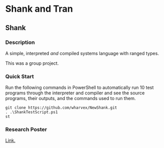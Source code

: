 # Shank and Tran

## Shank

### Description

A simple, interpreted _and_ compiled systems language with ranged types.

This was a group project.

### Quick Start

Run the following commands in PowerShell to automatically run 10 test programs through the interpreter and compiler and see the source programs, their outputs, and the commands used to run them.

```
git clone https://github.com/wharvex/NewShank.git
. .\ShankTestScript.ps1
st
```

### Research Poster

[Link.](https://github.com/wharvex/NewShank/blob/master/shank_poster.pdf)
